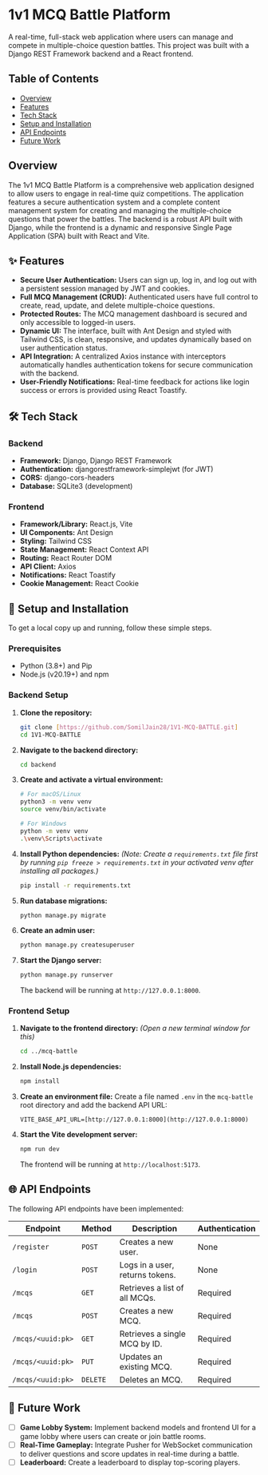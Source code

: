 # 1v1 MCQ Battle Platform

A real-time, full-stack web application where users can manage and compete in multiple-choice question battles. This project was built with a Django REST Framework backend and a React frontend.

## Table of Contents

- [Overview](#overview)
- [Features](#-features)
- [Tech Stack](#-tech-stack)
- [Setup and Installation](#-setup-and-installation)
- [API Endpoints](#-api-endpoints)
- [Future Work](#-future-work)

## Overview

The 1v1 MCQ Battle Platform is a comprehensive web application designed to allow users to engage in real-time quiz competitions. The application features a secure authentication system and a complete content management system for creating and managing the multiple-choice questions that power the battles. The backend is a robust API built with Django, while the frontend is a dynamic and responsive Single Page Application (SPA) built with React and Vite.

## ✨ Features

- **Secure User Authentication:** Users can sign up, log in, and log out with a persistent session managed by JWT and cookies.
- **Full MCQ Management (CRUD):** Authenticated users have full control to create, read, update, and delete multiple-choice questions.
- **Protected Routes:** The MCQ management dashboard is secured and only accessible to logged-in users.
- **Dynamic UI:** The interface, built with Ant Design and styled with Tailwind CSS, is clean, responsive, and updates dynamically based on user authentication status.
- **API Integration:** A centralized Axios instance with interceptors automatically handles authentication tokens for secure communication with the backend.
- **User-Friendly Notifications:** Real-time feedback for actions like login success or errors is provided using React Toastify.

## 🛠️ Tech Stack

### Backend

- **Framework:** Django, Django REST Framework
- **Authentication:** djangorestframework-simplejwt (for JWT)
- **CORS:** django-cors-headers
- **Database:** SQLite3 (development)

### Frontend

- **Framework/Library:** React.js, Vite
- **UI Components:** Ant Design
- **Styling:** Tailwind CSS
- **State Management:** React Context API
- **Routing:** React Router DOM
- **API Client:** Axios
- **Notifications:** React Toastify
- **Cookie Management:** React Cookie

## 🚀 Setup and Installation

To get a local copy up and running, follow these simple steps.

### Prerequisites

- Python (3.8+) and Pip
- Node.js (v20.19+) and npm

### Backend Setup

1.  **Clone the repository:**

    ```sh
    git clone [https://github.com/SomilJain28/1V1-MCQ-BATTLE.git]
    cd 1V1-MCQ-BATTLE
    ```

2.  **Navigate to the backend directory:**

    ```sh
    cd backend
    ```

3.  **Create and activate a virtual environment:**

    ```sh
    # For macOS/Linux
    python3 -m venv venv
    source venv/bin/activate

    # For Windows
    python -m venv venv
    .\venv\Scripts\activate
    ```

4.  **Install Python dependencies:**
    _(Note: Create a `requirements.txt` file first by running `pip freeze > requirements.txt` in your activated venv after installing all packages.)_

    ```sh
    pip install -r requirements.txt
    ```

5.  **Run database migrations:**

    ```sh
    python manage.py migrate
    ```

6.  **Create an admin user:**

    ```sh
    python manage.py createsuperuser
    ```

7.  **Start the Django server:**
    ```sh
    python manage.py runserver
    ```
    The backend will be running at `http://127.0.0.1:8000`.

### Frontend Setup

1.  **Navigate to the frontend directory:**
    _(Open a new terminal window for this)_

    ```sh
    cd ../mcq-battle
    ```

2.  **Install Node.js dependencies:**

    ```sh
    npm install
    ```

3.  **Create an environment file:**
    Create a file named `.env` in the `mcq-battle` root directory and add the backend API URL:

    ```
    VITE_BASE_API_URL=[http://127.0.0.1:8000](http://127.0.0.1:8000)
    ```

4.  **Start the Vite development server:**
    ```sh
    npm run dev
    ```
    The frontend will be running at `http://localhost:5173`.

## 🌐 API Endpoints

The following API endpoints have been implemented:

| Endpoint          | Method   | Description                     | Authentication |
| ----------------- | -------- | ------------------------------- | -------------- |
| `/register`       | `POST`   | Creates a new user.             | None           |
| `/login`          | `POST`   | Logs in a user, returns tokens. | None           |
| `/mcqs`           | `GET`    | Retrieves a list of all MCQs.   | Required       |
| `/mcqs`           | `POST`   | Creates a new MCQ.              | Required       |
| `/mcqs/<uuid:pk>` | `GET`    | Retrieves a single MCQ by ID.   | Required       |
| `/mcqs/<uuid:pk>` | `PUT`    | Updates an existing MCQ.        | Required       |
| `/mcqs/<uuid:pk>` | `DELETE` | Deletes an MCQ.                 | Required       |

## 🔮 Future Work

- [ ] **Game Lobby System:** Implement backend models and frontend UI for a game lobby where users can create or join battle rooms.
- [ ] **Real-Time Gameplay:** Integrate Pusher for WebSocket communication to deliver questions and score updates in real-time during a battle.
- [ ] **Leaderboard:** Create a leaderboard to display top-scoring players.
